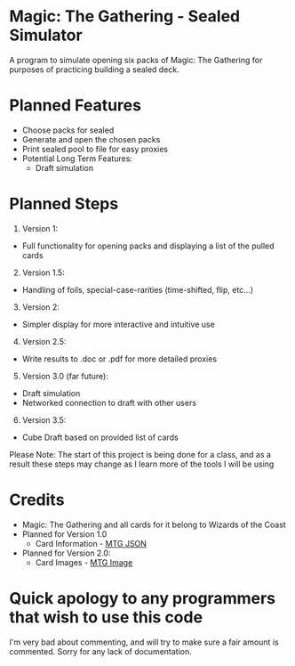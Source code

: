 Magic: The Gathering - Sealed Simulator
===================
A program to simulate opening six packs of Magic: The Gathering for purposes of practicing building a sealed deck.

Planned Features
===================
* Choose packs for sealed
* Generate and open the chosen packs
* Print sealed pool to file for easy proxies
* Potential Long Term Features:
  * Draft simulation

Planned Steps
===================
1. Version 1:
  * Full functionality for opening packs and displaying a list of the pulled cards
2. Version 1.5:
  * Handling of foils, special-case-rarities (time-shifted, flip, etc...)
3. Version 2:
  * Simpler display for more interactive and intuitive use
4. Version 2.5:
  * Write results to .doc or .pdf for more detailed proxies
5. Version 3.0 (far future):
  * Draft simulation
  * Networked connection to draft with other users
6. Version 3.5:
  * Cube Draft based on provided list of cards

Please Note: The start of this project is being done for a class, and as a result these steps may change as I learn more of the tools I will be using

Credits
===================
* Magic: The Gathering and all cards for it belong to Wizards of the Coast
* Planned for Version 1.0
  * Card Information - [MTG JSON](http://mtgjson.com/)
* Planned for Version 2.0:
  * Card Images - [MTG Image](http://mtgimage.com/)

Quick apology to any programmers that wish to use this code
===================
I'm very bad about commenting, and will try to make sure a fair amount is commented. Sorry for any lack of documentation.
